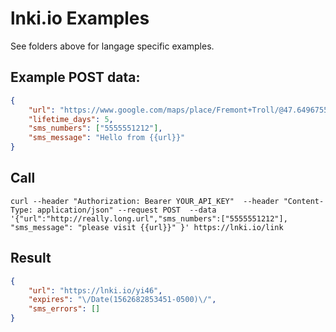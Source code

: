 # lnki.io Examples

See folders above for langage specific examples.

## Example POST data:
```json
{
	"url": "https://www.google.com/maps/place/Fremont+Troll/@47.6496755,-122.3646033,14.01z/data=!4m5!3m4!1s0x5490150128a784bd:0x9ddb04f1ce7199df!8m2!3d47.6512453!4d-122.3476821",
	"lifetime_days": 5,
	"sms_numbers": ["5555551212"],
	"sms_message": "Hello from {{url}}"
}
```

## Call 
```
curl --header "Authorization: Bearer YOUR_API_KEY"  --header "Content-Type: application/json" --request POST  --data '{"url":"http://really.long.url","sms_numbers":["5555551212"], "sms_message": "please visit {{url}}" }' https://lnki.io/link
```

## Result
```json
{
	"url": "https://lnki.io/yi46",
	"expires": "\/Date(1562682853451-0500)\/",
	"sms_errors": []
}
```
